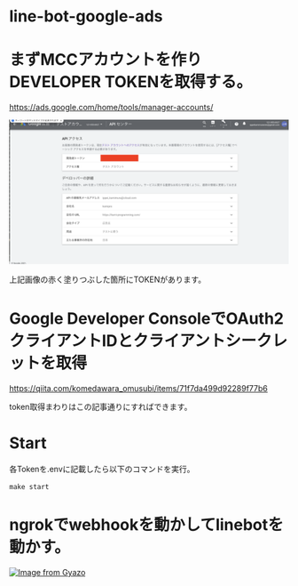 # line-bot-google-ads

# まずMCCアカウントを作りDEVELOPER TOKENを取得する。
https://ads.google.com/home/tools/manager-accounts/

<img src="./asset/img/developer_token.png" />

上記画像の赤く塗りつぶした箇所にTOKENがあります。

# Google Developer ConsoleでOAuth2 クライアントIDとクライアントシークレットを取得
https://qiita.com/komedawara_omusubi/items/71f7da499d92289f77b6

token取得まわりはこの記事通りにすればできます。

# Start
各Tokenを.envに記載したら以下のコマンドを実行。

```
make start
```

# ngrokでwebhookを動かしてlinebotを動かす。
[![Image from Gyazo](https://i.gyazo.com/4c47eb87d26773641a87eb4e1b49d8f4.gif)](https://gyazo.com/4c47eb87d26773641a87eb4e1b49d8f4)